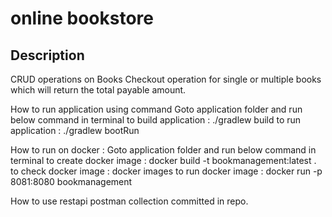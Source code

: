 online bookstore
================



Description
---------------
CRUD operations on Books
Checkout operation for single or multiple books which will return the total payable amount.

How to run application using command
    Goto application folder and run below command in terminal
    to build application : ./gradlew build
    to run application : ./gradlew bootRun

How to run on docker :
 Goto application folder and run below command in terminal
 to create docker image : docker build -t bookmanagement:latest .
 to check docker image : docker images
 to run docker image : docker run -p 8081:8080 bookmanagement

How to use restapi
   postman collection committed in repo.


   